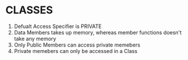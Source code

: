# CLASSES

1. Defualt Access Specifier is PRIVATE
2. Data Members takes up memory, whereas member functions doesn't take any memory
3. Only Public Members can access private memebers
4. Private memebers can only be accessed in a Class
